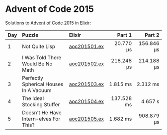 # Advent of Code 2015

Solutions to [Advent of Code 2015](https://adventofcode.com/2015/) in [Elixir](https://elixir-lang.org/):

| Day  | Puzzle                                 | Elixir                                                                 |     Part 1 |     Part 2 |
| :--- | :------------------------------------- | :--------------------------------------------------------------------- | ---------: | ---------: |
| 1    | Not Quite Lisp                         | [aoc201501.ex](01_not_quite_lisp/aoc201501.ex)                         |  20.770 µs | 156.846 µs |
| 2    | I Was Told There Would Be No Math      | [aoc201502.ex](02_i_was_told_there_would_be_no_math/aoc201502.ex)      | 218.248 µs | 214.188 µs |
| 3    | Perfectly Spherical Houses In A Vacuum | [aoc201503.ex](03_perfectly_spherical_houses_in_a_vacuum/aoc201503.ex) |   1.815 ms |   2.312 ms |
| 4    | The Ideal Stocking Stuffer             | [aoc201504.ex](04_the_ideal_stocking_stuffer/aoc201504.ex)             | 137.528 ms |    4.657 s |
| 5    | Doesn't He Have Intern-elves For This? | [aoc201505.ex](05_doesnt_he_have_intern-elves_for_this/aoc201505.ex)   |   1.682 ms | 908.879 µs |
